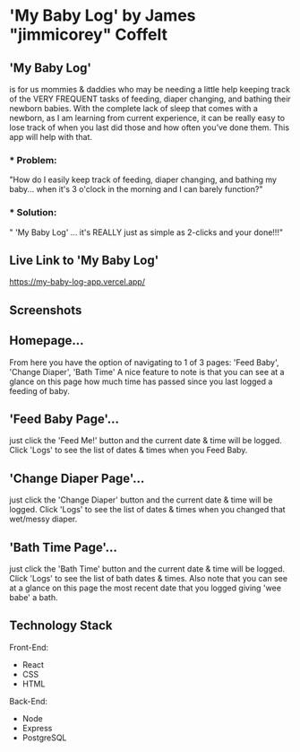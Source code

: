 
# 'My Baby Log' by James "jimmicorey" Coffelt

## 'My Baby Log' 
is for us mommies & daddies who may be needing a little help keeping track of the VERY FREQUENT tasks of 
feeding, diaper changing, and bathing their newborn babies. With the complete lack of sleep that comes with a newborn, 
as I am learning from current experience, it can be really easy to lose track of when you last did those and how often 
you’ve done them. This app will help with that.

### * Problem: 
"How do I easily keep track of feeding, diaper changing, and bathing my baby... when it's 3 o'clock in the morning and I can barely function?"

### * Solution: 
" 'My Baby Log' ... it's REALLY just as simple as 2-clicks and your done!!!"


## Live Link to 'My Baby Log'
https://my-baby-log-app.vercel.app/


## Screenshots 

## Homepage... 
From here you have the option of navigating to 1 of 3 pages: 'Feed Baby', 'Change Diaper', 'Bath Time'
A nice feature to note is that you can see at a glance on this page how much time has passed since you last logged a feeding of baby.

## 'Feed Baby Page'... 
just click the 'Feed Me!' button and the current date & time will be logged. 
Click 'Logs' to see the list of dates & times when you Feed Baby.

## 'Change Diaper Page'... 
just click the 'Change Diaper' button and the current date & time will be logged. 
Click 'Logs' to see the list of dates & times when you changed that wet/messy diaper.

## 'Bath Time Page'... 
just click the 'Bath Time' button and the current date & time will be logged. 
Click 'Logs' to see the list of bath dates & times. 
Also note that you can see at a glance on this page the most recent date that you logged giving 'wee babe' a bath.




## Technology Stack
Front-End: 
* React 
* CSS 
* HTML

Back-End: 
* Node 
* Express 
* PostgreSQL
